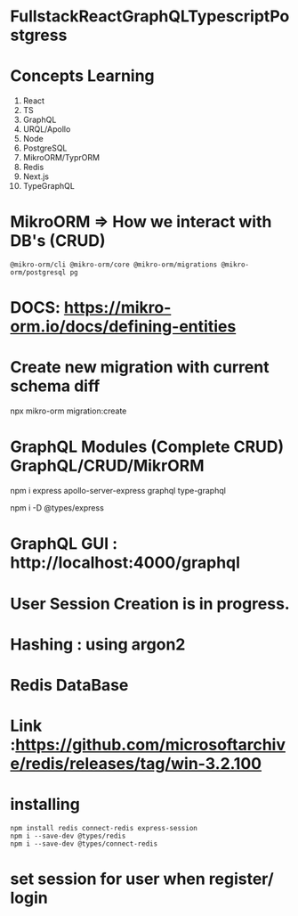 # FullstackReactGraphQLTypescriptPostgress

# Concepts Learning
1. React
2. TS
3. GraphQL
4. URQL/Apollo
5. Node
6. PostgreSQL
7. MikroORM/TyprORM
8. Redis
9. Next.js
10. TypeGraphQL

# MikroORM => How we interact with DB's (CRUD)
    @mikro-orm/cli @mikro-orm/core @mikro-orm/migrations @mikro-orm/postgresql pg
# DOCS: https://mikro-orm.io/docs/defining-entities

# Create new migration with current schema diff
npx mikro-orm migration:create   

# GraphQL Modules (Complete CRUD) GraphQL/CRUD/MikrORM
npm i express apollo-server-express graphql type-graphql

npm i -D @types/express

# GraphQL GUI : http://localhost:4000/graphql

# User Session Creation is in progress.
# Hashing : using argon2

# Redis DataBase
 # Link  :https://github.com/microsoftarchive/redis/releases/tag/win-3.2.100
 # installing 
    npm install redis connect-redis express-session
    npm i --save-dev @types/redis
    npm i --save-dev @types/connect-redis
# set session for user when register/ login